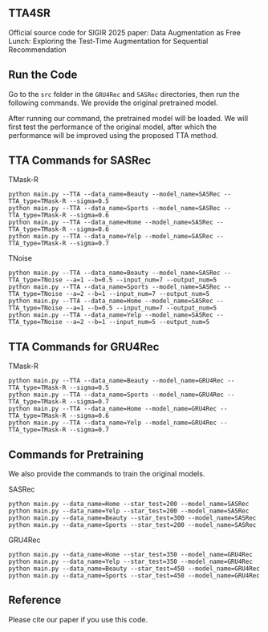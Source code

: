 ## TTA4SR
Official source code for SIGIR 2025 paper: Data Augmentation as Free Lunch: Exploring the Test-Time Augmentation for Sequential Recommendation

## Run the Code

Go to the `src` folder in the `GRU4Rec` and `SASRec` directories, then run the following commands. We provide the original pretrained model.

After running our command, the pretrained model will be loaded. We will first test the performance of the original model, after which the performance will be improved using the proposed TTA method.

## TTA Commands for SASRec

TMask-R
```
python main.py --TTA --data_name=Beauty --model_name=SASRec --TTA_type=TMask-R --sigma=0.5
python main.py --TTA --data_name=Sports --model_name=SASRec --TTA_type=TMask-R --sigma=0.6
python main.py --TTA --data_name=Home --model_name=SASRec --TTA_type=TMask-R --sigma=0.6
python main.py --TTA --data_name=Yelp --model_name=SASRec --TTA_type=TMask-R --sigma=0.7
```

TNoise
```
python main.py --TTA --data_name=Beauty --model_name=SASRec --TTA_type=TNoise --a=1 --b=0.5 --input_num=7 --output_num=5
python main.py --TTA --data_name=Sports --model_name=SASRec --TTA_type=TNoise --a=2 --b=1 --input_num=7 --output_num=5
python main.py --TTA --data_name=Home --model_name=SASRec --TTA_type=TNoise --a=1 --b=0.5 --input_num=7 --output_num=5
python main.py --TTA --data_name=Yelp --model_name=SASRec --TTA_type=TNoise --a=2 --b=1 --input_num=5 --output_num=5
```

## TTA Commands for GRU4Rec

TMask-R
```
python main.py --TTA --data_name=Beauty --model_name=GRU4Rec --TTA_type=TMask-R --sigma=0.5
python main.py --TTA --data_name=Sports --model_name=GRU4Rec --TTA_type=TMask-R --sigma=0.7
python main.py --TTA --data_name=Home --model_name=GRU4Rec --TTA_type=TMask-R --sigma=0.6
python main.py --TTA --data_name=Yelp --model_name=GRU4Rec --TTA_type=TMask-R --sigma=0.7
```


## Commands for Pretraining

We also provide the commands to train the original models.

SASRec
```
python main.py --data_name=Home --star_test=200 --model_name=SASRec
python main.py --data_name=Yelp --star_test=200 --model_name=SASRec
python main.py --data_name=Beauty --star_test=300 --model_name=SASRec 
python main.py --data_name=Sports --star_test=200 --model_name=SASRec
```

GRU4Rec
```
python main.py --data_name=Home --star_test=350 --model_name=GRU4Rec
python main.py --data_name=Yelp --star_test=350 --model_name=GRU4Rec
python main.py --data_name=Beauty --star_test=450 --model_name=GRU4Rec
python main.py --data_name=Sports --star_test=450 --model_name=GRU4Rec
```

## Reference

Please cite our paper if you use this code.
```

```
